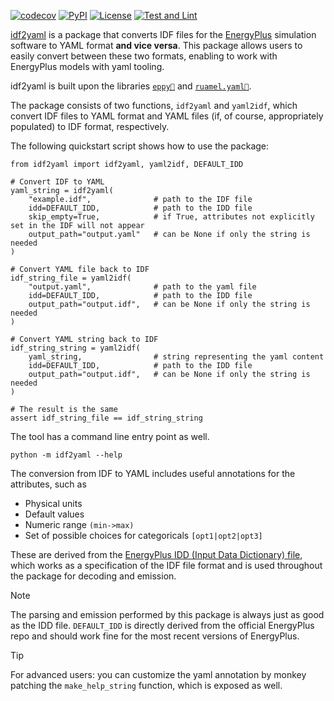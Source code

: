 [![codecov](https://codecov.io/gh/supsi-dacd-isaac/idf2yaml/branch/main/graph/badge.svg)](https://codecov.io/gh/supsi-dacd-isaac/idf2yaml)
[![PyPI](https://img.shields.io/pypi/v/idf2yaml)](https://pypi.org/project/idf2yaml/)
[![License](https://img.shields.io/github/license/supsi-dacd-isaac/idf2yaml)](https://github.com/supsi-dacd-isaac/idf2yaml/blob/main/LICENSE)
[![Test and Lint](https://github.com/supsi-dacd-isaac/idf2yaml/actions/workflows/test.yml/badge.svg)](https://github.com/supsi-dacd-isaac/idf2yaml/actions/workflows/test.yml)

[idf2yaml](https://github.com/supsi-dacd-isaac/idf2yaml) is a package that converts IDF files for the [EnergyPlus](https://github.com/NREL/EnergyPlus) simulation
software to YAML format **and vice versa**. This package allows users to easily convert between these two formats, enabling to work with 
EnergyPlus models with yaml tooling. 

idf2yaml is built upon the libraries [`eppy🔗`](https://github.com/santoshphilip/eppy) and [`ruamel.yaml🔗`](https://sourceforge.net/projects/ruamel-yaml/).

The package consists of two functions, `idf2yaml` and `yaml2idf`, which convert IDF files to YAML format and YAML files
(if, of course, appropriately populated) to IDF format, respectively. 


The following quickstart script shows how to use the package:
```python3
from idf2yaml import idf2yaml, yaml2idf, DEFAULT_IDD

# Convert IDF to YAML
yaml_string = idf2yaml(
    "example.idf",              # path to the IDF file
    idd=DEFAULT_IDD,            # path to the IDD file
    skip_empty=True,            # if True, attributes not explicitly set in the IDF will not appear
    output_path="output.yaml"   # can be None if only the string is needed
)

# Convert YAML file back to IDF
idf_string_file = yaml2idf(
    "output.yaml",              # path to the yaml file
    idd=DEFAULT_IDD,            # path to the IDD file
    output_path="output.idf",   # can be None if only the string is needed
)

# Convert YAML string back to IDF
idf_string_string = yaml2idf(
    yaml_string,                # string representing the yaml content
    idd=DEFAULT_IDD,            # path to the IDD file
    output_path="output.idf",   # can be None if only the string is needed
)

# The result is the same
assert idf_string_file == idf_string_string
```

The tool has a command line entry point as well.
```
python -m idf2yaml --help
```

The conversion from IDF to YAML includes useful annotations for the
attributes, such as 
- Physical units
- Default values
- Numeric range `(min->max)`
- Set of possible choices for categoricals `[opt1|opt2|opt3]`

These are derived from
the [EnergyPlus IDD (Input Data Dictionary) file](https://github.com/NREL/EnergyPlus/blob/d5d55c0c47fea5ef6a8c7a53d12a59384fec87f8/idd/Energy%2B.idd.in), 
which works as a specification of the IDF file format and is used throughout the package for decoding and emission.

> [!NOTE]  
> The parsing and emission performed by this package is always just as good as the IDD file. `DEFAULT_IDD` is directly derived from the official
> EnergyPlus repo and should work fine for the most recent versions of EnergyPlus.

> [!TIP]
For advanced users: you can customize the yaml annotation by monkey patching the `make_help_string` function, which is exposed as well.